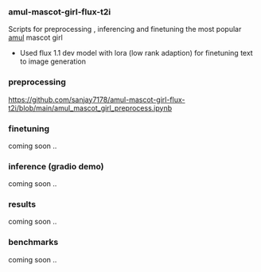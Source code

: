 ### amul-mascot-girl-flux-t2i
Scripts for preprocessing , inferencing and finetuning the most popular [amul](https://amul.com) mascot girl 
- Used flux 1.1 dev model with lora (low rank adaption) for finetuning text to image generation

### preprocessing
https://github.com/sanjay7178/amul-mascot-girl-flux-t2i/blob/main/amul_mascot_girl_preprocess.ipynb
### finetuning
coming soon ..
### inference (gradio demo)
coming soon ..
### results
coming soon ..
### benchmarks 
coming soon ..


